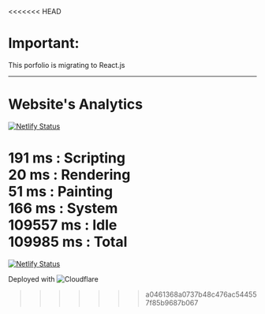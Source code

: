 <<<<<<< HEAD
# Important:
 This porfolio is migrating to React.js
<hr>

# Website's Analytics
[![Netlify Status](https://api.netlify.com/api/v1/badges/287aabb5-426b-4593-9f8a-9d3c1d1001ce/deploy-status)](https://app.netlify.com/sites/madhavdotjs/deploys)

191 ms  :  Scripting
<br>
20 ms  :  Rendering
<br>
51 ms  :  Painting
<br>
166 ms  :  System
<br>
109557 ms  :  Idle
<br>
109985 ms  :  Total
=======
[![Netlify Status](https://api.netlify.com/api/v1/badges/287aabb5-426b-4593-9f8a-9d3c1d1001ce/deploy-status)](https://app.netlify.com/sites/madhavdotjs/deploys)

Deployed with ![Cloudflare](https://img.shields.io/badge/Cloudflare-F38020?style=for-the-badge&logo=Cloudflare&logoColor=white)
>>>>>>> a0461368a0737b48c476ac544557f85b9687b067
